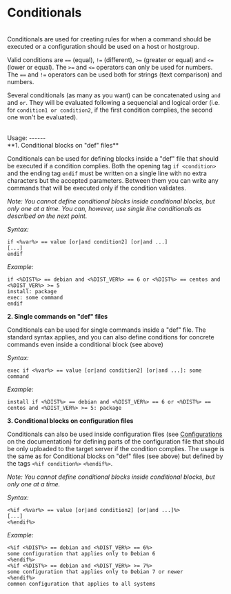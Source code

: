 Conditionals
============
<br/>
Conditionals are used for creating rules for when a command should be executed or a configuration
should be used on a host or hostgroup.

Valid conditions are `==` (equal), `!=` (different), `>=` (greater or equal) and `<=` (lower or equal).
The `>=` and `<=` operators can only be used for numbers. The `==` and `!=` operators can be used both
for strings (text comparison) and numbers.

Several conditionals (as many as you want) can be concatenated using `and` and `or`. They will be
evaluated following a sequencial and logical order (i.e. for `condition1 or condition2`, if the first
condition complies, the second one won't be evaluated).

<br/>
Usage:
------
<br/>
**1. Conditional blocks on "def" files**

Conditionals can be used for defining blocks inside a "def" file that should be executed if a
condition complies. Both the opening tag `if <condition>` and the ending tag `endif` must be
written on a single line with no extra characters but the accepted parameters. Between them you
can write any commands that will be executed only if the condition validates.

*Note: You cannot define conditional blocks inside conditional blocks, but only one at a time.
You can, however, use single line conditionals as described on the next point.*

*Syntax:*

    if <%var%> == value [or|and condition2] [or|and ...]
    [...]
    endif

*Example:*

    if <%DIST%> == debian and <%DIST_VER%> == 6 or <%DIST%> == centos and <%DIST_VER%> >= 5
    install: package
    exec: some command
    endif

**2. Single commands on "def" files**

Conditionals can be used for single commands inside a "def" file. The standard syntax applies,
and you can also define conditions for concrete commands even inside a conditional block (see above)

*Syntax:*

    exec if <%var%> == value [or|and condition2] [or|and ...]: some command

*Example:*

    install if <%DIST%> == debian and <%DIST_VER%> == 6 or <%DIST%> == centos and <%DIST_VER%> >= 5: package

**3. Conditional blocks on configuration files**

Conditionals can also be used inside configuration files (see [Configurations](configurations.md) on the documentation)
for defining parts of the configuration file that should be only uploaded to the target server
if the condition complies. The usage is the same as for Conditional blocks on "def" files (see above)
but defined by the tags `<%if condition%>` `<%endif%>`.

*Note: You cannot define conditional blocks inside conditional blocks, but only one at a time.*

*Syntax:*

    <%if <%var%> == value [or|and condition2] [or|and ...]%>
    [...]
    <%endif%>

*Example:*

    <%if <%DIST%> == debian and <%DIST_VER%> == 6%>
    some configuration that applies only to Debian 6
    <%endif%>
    <%if <%DIST%> == debian and <%DIST_VER%> >= 7%>
    some configuration that applies only to Debian 7 or newer
    <%endif%>
    common configuration that applies to all systems
